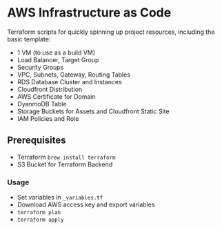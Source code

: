 # AWS Infrastructure as Code

Terraform scripts for quickly spinning up project resources, including the basic template:

* 1 VM (to use as a build VM)
* Load Balancer, Target Group
* Security Groups
* VPC, Subnets, Gateway, Routing Tables
* RDS Database Cluster and Instances
* Cloudfront Distribution
* AWS Certificate for Domain
* DyanmoDB Table
* Storage Buckets for Assets and Cloudfront Static Site
* IAM Policies and Role

## Prerequisites

* Terraform `brew install terraform`
* S3 Bucket for Terraform Backend

### Usage

* Set variables in `_variables.tf`
* Download AWS access key and export variables
* `terraform plan`
* `terraform apply`
